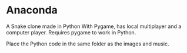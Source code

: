 # Anaconda
A Snake clone made in Python With Pygame, has local multiplayer and a computer player. Requires pygame to work in Python.

Place the Python code in the same folder as the images and music.
